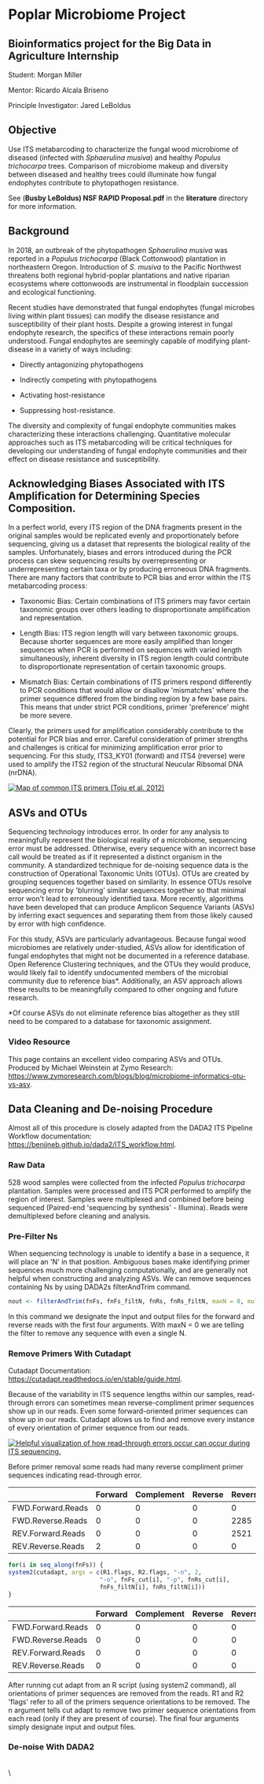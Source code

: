 # **Poplar Microbiome Project**

## **Bioinformatics project for the Big Data in Agriculture Internship**

Student: Morgan Miller

Mentor: Ricardo Alcala Briseno

Principle Investigator: Jared LeBoldus

## **Objective**

Use ITS metabarcoding to characterize the fungal wood microbiome of diseased (infected with *Sphaerulina musiva*) and healthy *Populus trichocarpa* trees. Comparison of microbiome makeup and diversity between diseased and healthy trees could illuminate how fungal endophytes contribute to phytopathogen resistance.

See (**Busby LeBoldus) NSF RAPID Proposal.pdf** in the **literature** directory for more information.

## **Background**

In 2018, an outbreak of the phytopathogen *Sphaerulina musiva* was reported in a *Populus trichocarpa* (Black Cottonwood) plantation in northeastern Oregon. Introduction of *S. musiva* to the Pacific Northwest threatens both regional hybrid-poplar plantations and native riparian ecosystems where cottonwoods are instrumental in floodplain succession and ecological functioning.

Recent studies have demonstrated that fungal endophytes (fungal microbes living within plant tissues) can modify the disease resistance and susceptibility of their plant hosts. Despite a growing interest in fungal endophyte research, the specifics of these interactions remain poorly understood. Fungal endophytes are seemingly capable of modifying plant-disease in a variety of ways including:

-   Directly antagonizing phytopathogens

-   Indirectly competing with phytopathogens

-   Activating host-resistance

-   Suppressing host-resistance.

The diversity and complexity of fungal endophyte communities makes characterizing these interactions challenging. Quantitative molecular approaches such as ITS metabarcoding will be critical techniques for developing our understanding of fungal endophyte communities and their effect on disease resistance and susceptibility.

## **Acknowledging Biases Associated with ITS Amplification for Determining Species Composition.**

In a perfect world, every ITS region of the DNA fragments present in the original samples would be replicated evenly and proportionately before sequencing, giving us a dataset that represents the biological reality of the samples. Unfortunately, biases and errors introduced during the PCR process can skew sequencing results by overrepresenting or underrepresenting certain taxa or by producing erroneous DNA fragments. There are many factors that contribute to PCR bias and error within the ITS metabarcoding process:

-   Taxonomic Bias: Certain combinations of ITS primers may favor certain taxonomic groups over others leading to disproportionate amplification and representation.

-   Length Bias: ITS region length will vary between taxonomic groups. Because shorter sequences are more easily amplified than longer sequences when PCR is performed on sequences with varied length simultaneously, inherent diversity in ITS region length could contribute to disproportionate representation of certain taxonomic groups.

-   Mismatch Bias: Certain combinations of ITS primers respond differently to PCR conditions that would allow or disallow 'mismatches' where the primer sequence differed from the binding region by a few base pairs. This means that under strict PCR conditions, primer 'preference' might be more severe.

Clearly, the primers used for amplification considerably contribute to the potential for PCR bias and error. Careful consideration of primer strengths and challenges is critical for minimizing amplification error prior to sequencing. For this study, ITS3_KY01 (forward) and ITS4 (reverse) were used to amplify the ITS2 region of the structural Neucular Ribsomal DNA (nrDNA).

[![Map of common ITS primers (Toju et al. 2012)](images/Toju%202012%20ITS%20Primer%20Map.png)](https://www.ncbi.nlm.nih.gov/pmc/articles/PMC3395698/)

## **ASVs and OTUs**

Sequencing technology introduces error. In order for any analysis to meaningfully represent the biological reality of a microbiome, sequencing error must be addressed. Otherwise, every sequence with an incorrect base call would be treated as if it represented a distinct organism in the community. A standardized technique for de-noising sequence data is the construction of Operational Taxonomic Units (OTUs). OTUs are created by grouping sequences together based on similarity. In essence OTUs resolve sequencing error by 'blurring' similar sequences together so that minimal error won't lead to erroneously identified taxa. More recently, algorithms have been developed that can produce Amplicon Sequence Variants (ASVs) by inferring exact sequences and separating them from those likely caused by error with high confidence.

For this study, ASVs are particularly advantageous. Because fungal wood microbiomes are relatively under-studied, ASVs allow for identification of fungal endophytes that might not be documented in a reference database. Open Reference Clustering techniques, and the OTUs they would produce, would likely fail to identify undocumented members of the microbial community due to reference bias\*. Additionally, an ASV approach allows these results to be meaningfully compared to other ongoing and future research.

\*Of course ASVs do not eliminate reference bias altogether as they still need to be compared to a database for taxonomic assignment.

### **Video Resource**

This page contains an excellent video comparing ASVs and OTUs. Produced by Michael Weinstein at Zymo Research: <https://www.zymoresearch.com/blogs/blog/microbiome-informatics-otu-vs-asv>.

## **Data Cleaning and De-noising Procedure**

Almost all of this procedure is closely adapted from the DADA2 ITS Pipeline Workflow documentation: <https://benjjneb.github.io/dada2/ITS_workflow.html>.

### **Raw Data**

528 wood samples were collected from the infected *Populus trichocarpa* plantation. Samples were processed and ITS PCR performed to amplify the region of interest. Samples were multiplexed and combined before being sequenced (Paired-end 'sequencing by synthesis' - Illumina). Reads were demultiplexed before cleaning and analysis.

### Pre-Filter Ns

When sequencing technology is unable to identify a base in a sequence, it will place an 'N' in that position. Ambiguous bases make identifying primer sequences much more challenging computationally, and are generally not helpful when constructing and analyzing ASVs. We can remove sequences containing Ns by using DADA2s filterAndTrim command.

``` r
nout <- filterAndTrim(fnFs, fnFs_filtN, fnRs, fnRs_filtN, maxN = 0, multithread = TRUE)
```

In this command we designate the input and output files for the forward and reverse reads with the first four arguments. With maxN = 0 we are telling the filter to remove any sequence with even a single N.

### **Remove Primers With Cutadapt**

Cutadapt Documentation: <https://cutadapt.readthedocs.io/en/stable/guide.html>.

Because of the variability in ITS sequence lengths within our samples, read-through errors can sometimes mean reverse-compliment primer sequences show up in our reads. Even some forward-oriented primer sequences can show up in our reads. Cutadapt allows us to find and remove every instance of every orientation of primer sequence from our reads.

[![Helpful visualization of how read-through errors occur can occur during ITS sequencing.](images/DADA2_ITS_Readthrough-01.png)](https://benjjneb.github.io/dada2/ITS_workflow.html)

Before primer removal some reads had many reverse compliment primer sequences indicating read-through error.

|                   | Forward | Complement | Reverse | ReverseComp |
|-------------------|---------|------------|---------|-------------|
| FWD.Forward.Reads | 0       | 0          | 0       | 0           |
| FWD.Reverse.Reads | 0       | 0          | 0       | 2285        |
| REV.Forward.Reads | 0       | 0          | 0       | 2521        |
| REV.Reverse.Reads | 2       | 0          | 0       | 0           |

``` r
for(i in seq_along(fnFs)) {
system2(cutadapt, args = c(R1.flags, R2.flags, "-n", 2,
                          "-o", fnFs_cut[i], "-p", fnRs_cut[i],
                          fnFs_filtN[i], fnRs_filtN[i]))
}
```

|                   | Forward | Complement | Reverse | ReverseComp |
|-------------------|---------|------------|---------|-------------|
| FWD.Forward.Reads | 0       | 0          | 0       | 0           |
| FWD.Reverse.Reads | 0       | 0          | 0       | 0           |
| REV.Forward.Reads | 0       | 0          | 0       | 0           |
| REV.Reverse.Reads | 0       | 0          | 0       | 0           |

After running cut adapt from an R script (using system2 command), all orientations of primer sequences are removed from the reads. R1 and R2 'flags' refer to all of the primers sequence orientations to be removed. The n argument tells cut adapt to remove two primer sequence orientations from each read (only if they are present of course). The final four arguments simply designate input and output files.

### **De-noise With DADA2**

\
\
